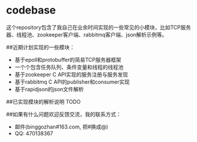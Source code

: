 # codebase

这个repository包含了我自己在业余时间实现的一些常见的小模块，比如TCP服务器、线程池、zookeeper客户端、rabbitmq客户端、json解析示例等。

##近期计划实现的一些模块：

* 基于epoll和protobuffer的简易TCP服务器框架
* 一个个包含任务队列、条件变量和线程的线程池
* 基于zookeeper C API实现的服务注册与服务发现
* 基于rabbitmq C API的publisher和consumer实现
* 基于rapidjson的json文件解析

##已实现模块的解析说明
TODO

##如果有什么问题欢迎反馈交流，我的联系方式：

* 邮件(binggozhan#163.com, 把#换成@)
* QQ: 470138367
